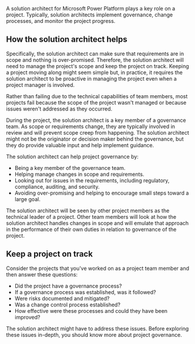 A solution architect for Microsoft Power Platform plays a key role on a project. Typically, solution architects implement governance, change processes, and monitor the project progress.

## How the solution architect helps

Specifically, the solution architect can make sure that requirements are in scope and nothing is over-promised. Therefore, the solution architect will need to manage the project's scope and keep the project on track. Keeping a project moving along might seem simple but, in practice, it requires the solution architect to be proactive in managing the project even when a project manager is involved.

Rather than failing due to the technical capabilities of team members, most projects fail because the scope of the project wasn't managed or because issues weren't addressed as they occurred.

During the project, the solution architect is a key member of a governance team. As scope or requirements change, they are typically involved in review and will prevent scope creep from happening. The solution architect might not be the originator or decision maker behind the governance, but they do provide valuable input and help implement guidance.

The solution architect can help project governance by:

- Being a key member of the governance team.
- Helping manage changes in scope and requirements.
- Looking out for issues in the requirements, including regulatory, compliance, auditing, and security.
- Avoiding over-promising and helping to encourage small steps toward a large goal.

The solution architect will be seen by other project members as the technical leader of a project. Other team members will look at how the solution architect handles changes in scope and will emulate that approach in the performance of their own duties in relation to governance of the project.

## Keep a project on track

Consider the projects that you've worked on as a project team member and then answer these questions:

- Did the project have a governance process?
- If a governance process was established, was it followed?
- Were risks documented and mitigated?
- Was a change control process established?
- How effective were these processes and could they have been improved?

The solution architect might have to address these issues. Before exploring these issues in-depth, you should know more about project governance.
